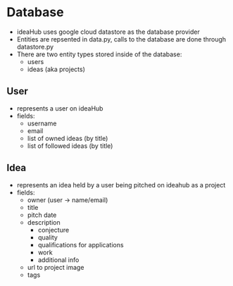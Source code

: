 # Database
- ideaHub uses google cloud datastore as the database provider
- Entities are repsented in data.py, calls to the database are done through datastore.py
- There are two entity types stored inside of the database:
	- users
	- ideas (aka projects)

## User
- represents a user on ideaHub
- fields:
	- username
	- email
	- list of owned ideas (by title)
	- list of followed ideas (by title)

## Idea
- represents an idea held by a user being pitched on ideahub as a project
- fields:
	- owner (user -> name/email)
	- title
	- pitch date
	- description
		- conjecture
		- quality
		- qualifications for applications
		- work
		- additional info
	- url to project image
	- tags
